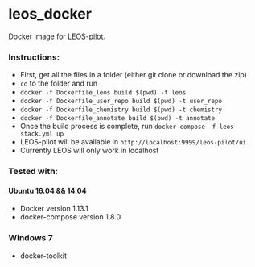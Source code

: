 # leos_docker
Docker image for [LEOS-pilot](https://joinup.ec.europa.eu/release/leos-pilot/100).


### Instructions: 
* First, get all the files in a folder (either git clone or download the zip)
* `cd` to the folder and run 
 * `docker -f Dockerfile_leos build $(pwd) -t leos`
 * `docker -f Dockerfile_user_repo build $(pwd) -t user_repo`
 * `docker -f Dockerfile_chemistry build $(pwd) -t chemistry`
 * `docker -f Dockerfile_annotate build $(pwd) -t annotate`
* Once the build process is complete, run `docker-compose -f leos-stack.yml up`
* LEOS-pilot will be available in `http://localhost:9999/leos-pilot/ui` 
* Currently LEOS will only work in localhost

### Tested with:
#### Ubuntu 16.04 && 14.04
* Docker version 1.13.1
* docker-compose version 1.8.0

### Windows 7
* docker-toolkit
